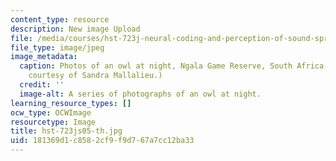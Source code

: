 ```yaml
---
content_type: resource
description: New image Upload
file: /media/courses/hst-723j-neural-coding-and-perception-of-sound-spring-2005/181369d1c8582cf9f9d767a7cc12ba33_hst-723js05-th.jpg
file_type: image/jpeg
image_metadata:
  caption: Photos of an owl at night, Ngala Game Reserve, South Africa. (Photograph
    courtesy of Sandra Mallalieu.)
  credit: ''
  image-alt: A series of photographs of an owl at night.
learning_resource_types: []
ocw_type: OCWImage
resourcetype: Image
title: hst-723js05-th.jpg
uid: 181369d1-c858-2cf9-f9d7-67a7cc12ba33
---
```

